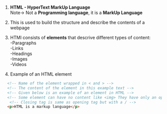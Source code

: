 1. **HTML - HyperText MarkUp Language**  
  Note-> Not a **Programming language**, it is a **MarkUp Language**  

2. This is used to build the structure and describe the contents of a webpage 

3. HTMl consists of **elements** that descrive different types of content:  
  -Paragraphs  
  -Links     
  -Headings   
  -Images  
  -Videos  

4. Example of an HTML element
```HTML
  <!-- Name of the element wrapped in < and > -->
  <!-- The content of the element in this example text -->
  <!-- Given below is an example of an element in HTML -->
  <!-- Some element can have no content like <img> They have only an opening tag -->
   <!-- Closing tag is same as opening tag but with a / -->
  <p>HTML is a markup language</p>
```
